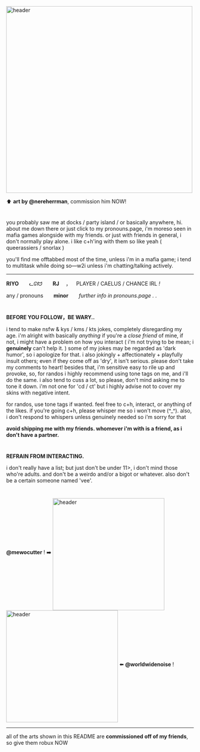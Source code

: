 <img align="middle" alt="header" width="500" src="https://file.garden/Zq3GPYQkHypFo3Wi/commisionnerenow">

⬆️ **art by @nereherrman**, commission him NOW!

#

you probably saw me at docks / party island / or basically anywhere, hi. about me down there or just click to my pronouns.page, i'm moreso seen in mafia games alongside with my friends. or just with friends in general, i don't normally play alone. i like c+h'ing with them so like yeah ( queerassiers / snorlax )

you'll find me offtabbed most of the time, unless i'm in a mafia game; i tend to multitask while doing so—w2i unless i'm chatting/talking actively.

***

**RIYO**  ᓚᘏᗢ  **RJ**  ， PLAYER / CAELUS / CHANCE IRL *!*

any / pronouns  **minor**  *further info in pronouns.page . .*

#

**BEFORE YOU FOLLOW，BE WARY..**

i tend to make nsfw & kys / kms / kts jokes, completely disregarding my age. i'm alright with basically *anything* if you're a *close friend* of mine, if not, i might have a problem on how you interact ( i'm not trying to be mean; i **genuinely** can't help it. ) some of my jokes may be regarded as 'dark humor', so i apologize for that. i also jokingly + affectionately + playfully insult others; even if they come off as 'dry', it isn't serious. please don't take my comments to heart! besides that, i'm sensitive easy to rile up and provoke, so, for randos i highly recommend using tone tags on me, and i'll do the same. i also tend to cuss a lot, so please, don't mind asking me to tone it down. i'm not one for 'cd / ct' but i highly advise not to cover my skins with negative intent. 

for randos, use tone tags if wanted. feel free to c+h, interact, or anything of the likes. if you're going c+h, please whisper me so i won't move (^_^). also, i don't respond to whispers unless genuinely needed so i'm sorry for that

**avoid shipping me with my friends. whomever i'm with is a friend, as i don't have a partner.**

#

**REFRAIN FROM INTERACTING.**

i don't really have a list; but just don't be under 11>, i don't mind those who're adults. and don't be a weirdo and/or a bigot or whatever. also don't be a certain someone named 'vee'.

#

**@mewocutter** ! ➡️ <img align="middle" alt="header" width="300" src="https://file.garden/Zq3GPYQkHypFo3Wi/commissionkelseynoq">  <img align="middle" alt="header" width="300" src="https://file.garden/Zq3GPYQkHypFo3Wi/commissionpeppinonow"> ⬅️ **@worldwidenoise** !

***

all of the arts shown in this README are **commissioned off of my friends**, so give them robux NOW
